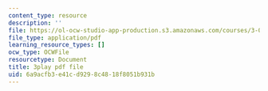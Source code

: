 ```yaml
---
content_type: resource
description: ''
file: https://ol-ocw-studio-app-production.s3.amazonaws.com/courses/3-091sc-introduction-to-solid-state-chemistry-fall-2010/6a9acfb3e41cd9298c4818f8051b931b_FfBc3M5EaeU.pdf
file_type: application/pdf
learning_resource_types: []
ocw_type: OCWFile
resourcetype: Document
title: 3play pdf file
uid: 6a9acfb3-e41c-d929-8c48-18f8051b931b
---
```

